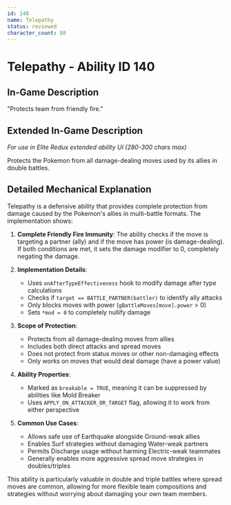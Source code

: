 ```yaml
---
id: 140
name: Telepathy
status: reviewed
character_count: 88
---
```


# Telepathy - Ability ID 140

## In-Game Description
"Protects team from friendly fire."

## Extended In-Game Description
*For use in Elite Redux extended ability UI (280-300 chars max)*

Protects the Pokemon from all damage-dealing moves used by its allies in double battles. 

## Detailed Mechanical Explanation

Telepathy is a defensive ability that provides complete protection from damage caused by the Pokemon's allies in multi-battle formats. The implementation shows:

1. **Complete Friendly Fire Immunity**: The ability checks if the move is targeting a partner (ally) and if the move has power (is damage-dealing). If both conditions are met, it sets the damage modifier to 0, completely negating the damage.

2. **Implementation Details**:
   - Uses `onAfterTypeEffectiveness` hook to modify damage after type calculations
   - Checks if `target == BATTLE_PARTNER(battler)` to identify ally attacks
   - Only blocks moves with power (`gBattleMoves[move].power` > 0)
   - Sets `*mod = 0` to completely nullify damage

3. **Scope of Protection**:
   - Protects from all damage-dealing moves from allies
   - Includes both direct attacks and spread moves
   - Does not protect from status moves or other non-damaging effects
   - Only works on moves that would deal damage (have a power value)

4. **Ability Properties**:
   - Marked as `breakable = TRUE`, meaning it can be suppressed by abilities like Mold Breaker
   - Uses `APPLY_ON_ATTACKER_OR_TARGET` flag, allowing it to work from either perspective

5. **Common Use Cases**:
   - Allows safe use of Earthquake alongside Ground-weak allies
   - Enables Surf strategies without damaging Water-weak partners
   - Permits Discharge usage without harming Electric-weak teammates
   - Generally enables more aggressive spread move strategies in doubles/triples

This ability is particularly valuable in double and triple battles where spread moves are common, allowing for more flexible team compositions and strategies without worrying about damaging your own team members.